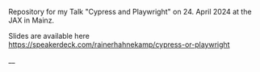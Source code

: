 Repository for my Talk "Cypress and Playwright" on 24. April 2024 at the JAX in Mainz.

Slides are available here https://speakerdeck.com/rainerhahnekamp/cypress-or-playwright

__
